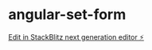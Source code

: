 # angular-set-form

[Edit in StackBlitz next generation editor ⚡️](https://stackblitz.com/~/github.com/mzkmnk/angular-set-form)